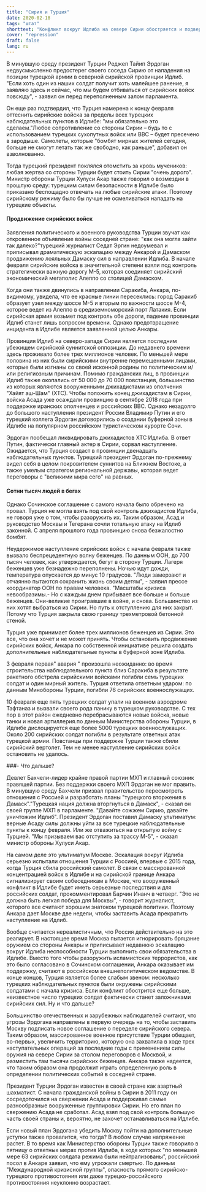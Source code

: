 ```yaml
---
title: "Сирия и Турция"
date: 2020-02-18
tags: "штат"
shorttext: "Конфликт вокруг Идлиба на севере Сирии обостряется и подвергает турецко-российские отношения серьезному испытанию."
cover: "repression"
draft: false
lang: ru
---
```


В минувшую среду президент Турции Реджеп Тайип Эрдоган недвусмысленно предостерег своего соседа Сирию от нападения на позиции турецкой армии в северной сирийской провинции Идлиб. "Если хоть один из наших солдат получит хоть малейшее ранение, я заявляю здесь и сейчас, что мы будем отбиваться от сирийских войск повсюду", - заявил он перед переполненным залом парламента.

Он еще раз подтвердил, что Турция намерена к концу февраля оттеснить сирийские войска за пределы всех турецких наблюдательных пунктов в Идлибе: "мы обязательно это сделаем."Любое сопротивление со стороны Сирии – будь то с использованием турецких сухопутных войск или ВВС – будет пресечено в зародыше. Самолеты, которые "бомбят мирных жителей сегодня, больше не смогут летать так же свободно, как раньше", добавил он взволнованно.

Тогда турецкий президент поклялся отомстить за кровь мучеников: любая жертва со стороны Турции будет стоить Сирии "очень дорого". Министр обороны Турции Хулуси Акар также говорил о возмездии в прошлую среду: турецким силам безопасности в Идлибе было приказано беспощадно отвечать на любые сирийские атаки. Поэтому сирийскому режиму было бы лучше не осмеливаться нападать на турецкие объекты.

#### Продвижение сирийских войск

Заявления политического и военного руководства Турции звучат как откровенное объявление войны соседней стране: "как она могла зайти так далеко?"турецкий журналист Седат Эргин недоумевал и приписывал драматическую эскалацию между Анкарой и Дамаском продвижению лояльных Дамаску сил в направлении Идлиба. В начале февраля сирийские войска в значительной степени взяли под контроль стратегически важную дорогу М-5, которая соединяет сирийский экономический мегаполис Алеппо со столицей Дамаском.

Когда они также двинулись в направлении Саракиба, Анкара, по-видимому, увидела, что ее красные линии пересеклись: город Саракиб образует узел между шоссе М-5 и вторым по важности шоссе М-4, которое ведет из Алеппо в средиземноморский порт Латакия. Если сирийская армия возьмет под контроль обе дороги, падение провинции Идлиб станет лишь вопросом времени. Однако предотвращение инцидента в Идлибе является заявленной целью Анкары.

Провинция Идлиб на северо-западе Сирии является последним убежищем сирийской суннитской оппозиции. До недавнего времени здесь проживало более трех миллионов человек. По меньшей мере половина из них были сирийскими внутренне перемещенными лицами, которые были изгнаны со своей исконной родины по политическим и/или религиозным причинам. Помимо гражданских лиц, в провинции Идлиб также окопались от 50 000 до 70 000 повстанцев, большинство из которых являются вооруженными джихадистами из ополчения "Хайят аш-Шам" (ХТС). Чтобы положить конец джихадистам в Сирии, войска Асада уже осаждали провинцию в сентябре 2018 года при поддержке иранских ополченцев и российских ВВС. Однако незадолго до большого наступления президент России Владимир Путин и его турецкий коллега Эрдоган договорились о создании буферной зоны в Идлибе на популярном российском туристическом курорте Сочи.

Эрдоган пообещал ликвидировать джихадистов ХТС Идлиба. В ответ Путин, фактически главный актер в Сирии, сорвал наступление. Ожидается, что Турция создаст в провинции двенадцать наблюдательных пунктов. Турецкий президент Эрдоган по-прежнему видел себя в целом покровителем суннитов на Ближнем Востоке, а также умелым стратегом региональной державы, которая ведет переговоры с "великими мира сего" на равных.

#### Сотни тысяч людей в бегах

Однако Сочинское соглашение с самого начала было обречено на провал. Турция не могла взять под свой контроль джихадистов Идлиба, не говоря уже о том, чтобы разоружить их. Таким образом, Асад и руководство Москвы и Тегерана сочли тотальную атаку на Идлиб законной. С апреля прошлого года провинцию снова безжалостно бомбят.

Неудержимое наступление сирийских войск с начала февраля также вызвало беспрецедентную волну беженцев. По данным ООН, до 700 тысяч человек, как утверждается, бегут в сторону Турции. Лагеря беженцев уже безнадежно переполнены. Ночью идут дожди, температура опускается до минус 10 градусов. "Люди замерзают и отчаянно пытаются сохранить жизнь своим детям", - заявил прессе координатор ООН по правам человека. "Масштабы кризиса невообразимы.- Но с каждым днем прибывает все больше и больше беженцев. Они-великие проигравшие в войне, и снова. Большинство из них хотят выбраться из Сирии. Но путь к отступлению для них закрыт. Потому что Турция закрыла свою границу трехметровой бетонной стеной.

Турция уже принимает более трех миллионов беженцев из Сирии. Это все, что она хочет и не может принять. Чтобы остановить продвижение сирийских войск, Анкара по собственной инициативе решила создать дополнительные наблюдательные пункты в буферной зоне Идлиба.

3 февраля первая" авария " произошла неожиданно: во время строительства наблюдательного пункта близ Саракиба в результате ракетного обстрела сирийскими войсками погибли семь турецких солдат и один мирный житель. Турция ответила ответным ударом: по данным Минобороны Турции, погибли 76 сирийских военнослужащих.

10 февраля еще пять турецких солдат упали на военном аэродроме Тафтаназ и вызвали своего рода панику в турецком руководстве. С тех пор в этот район ежедневно перебрасываются новые войска, новые танки и новая артиллерия.по данным Министерства обороны Турции, в Идлибе дислоцируется еще более 5000 турецких военнослужащих. Около 200 сирийских солдат погибли в результате ответных атак турецкой армии. Повстанцы при поддержке Турции также сбили сирийский вертолет. Тем не менее наступление сирийских войск остановить не удалось.

###- Что дальше?

Девлет Бахчели-лидер крайне правой партии МХП и главный союзник правящей партии. Без поддержки своего МХП Эрдоган не мог править. В минувшую среду Бахчели призвал правительство пересмотреть отношения с Россией и разработать планы "турецкого вторжения в Дамаск"."Турецкая нация должна вторгнуться в Дамаск", - сказал он своей группе МХП в парламенте. "Давайте сожжем Сирию, давайте уничтожим Идлиб". Президент Эрдоган поставил Дамаску ультиматум: верные Асаду силы должны уйти за все турецкие наблюдательные пункты к концу февраля. Или же отважиться на открытую войну с Турцией. "Мы призываем вас отступить за трассу М-5", - сказал министр обороны Хулуси Акар.

На самом деле это ультиматум Москве. Эскалация вокруг Идлиба серьезно испытали отношения Турции с Россией, впервые с 2015 года, когда Турция сбила российский самолет. В связи с массированной концентрацией войск в Идлибе и на сирийской границе Анкара сигнализирует своим собеседникам в Москве, что вооруженный конфликт в Идлибе будет иметь серьезные последствия и для российских солдат, прокомментировал Барчин Инанч в четверг. "Это не должна быть легкая победа для Москвы", - говорит журналист, которого все считают хорошим знатоком турецкой политики. Поэтому Анкара дает Москве две недели, чтобы заставить Асада прекратить наступление на Идлиб.

Вообще считается нереалистичным, что Россия действительно на это реагирует. В настоящее время Москва пытается игнорировать бряцание оружием со стороны Анкары и приписывает недавнюю эскалацию вокруг Идлиба неспособности Турции выполнить свои обязательства в Идлибе. Вместо того чтобы разоружить исламистских террористов, как это было согласовано в Сочинском соглашении, Анкара оказывает им поддержку, считают в российском внешнеполитическом ведомстве. В конце концов, Турция является более слабым звеном: несколько турецких наблюдательных пунктов были окружены сирийскими солдатами с начала кризиса. Если конфликт обострится еще больше, неизвестное число турецких солдат фактически станет заложниками сирийских сил. Ну и что дальше?

Большинство отечественных и зарубежных наблюдателей считают, что угрозы Эрдогана направлены в первую очередь на то, чтобы заставить Москву подписать новое соглашение о переделе сирийского севера. Таким образом, массированное военное присутствие Турции обещает, во-первых, увеличить территорию, которую она захватила в ходе трех наступательных операций за последние годы с применением силы оружия на севере Сирии за столом переговоров с Москвой, и разместить там тысячи сирийских беженцев. Анкара также надеется, что таким образом она продолжит играть определенную роль в определении политических событий в соседней стране.

Президент Турции Эрдоган известен в своей стране как азартный шахматист. С начала гражданской войны в Сирии в 2011 году он сосредоточился на свержении Асада и поддерживал самые разнообразные вооруженные группировки Сирии. Но его план по свержению Асада не сработал. Асад взял под свой контроль большую часть своей страны и, вероятно, не захочет останавливаться на Идлибе.

Если новый план Эрдогана убедить Москву пойти на дополнительные уступки также провалится, что тогда? В любом случае напряжение растет. В то время как Министерство обороны Турции также говорило в пятницу о ответных мерах против Идлиба, в ходе которых "по меньшей мере 63 сирийских солдата режима были нейтрализованы", российский посол в Анкаре заявил, что ему угрожали смертью. По данным "Международной кризисной группы", опасность прямого сирийско-турецкого противостояния или даже турецко-российского противостояния неуклонно возрастает.
